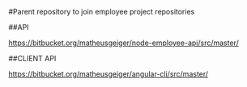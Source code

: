 #Parent repository to join employee project repositories

##API

https://bitbucket.org/matheusgeiger/node-employee-api/src/master/

##CLIENT API

https://bitbucket.org/matheusgeiger/angular-cli/src/master/